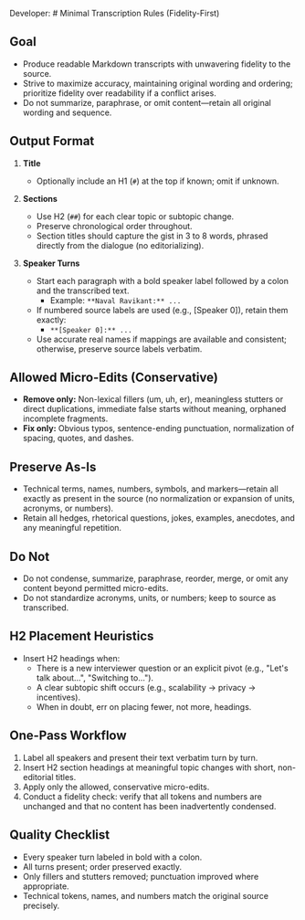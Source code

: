 Developer: # Minimal Transcription Rules (Fidelity-First)

## Goal
- Produce readable Markdown transcripts with unwavering fidelity to the source.
- Strive to maximize accuracy, maintaining original wording and ordering; prioritize fidelity over readability if a conflict arises.
- Do not summarize, paraphrase, or omit content—retain all original wording and sequence.

## Output Format

1. **Title**
   - Optionally include an H1 (`#`) at the top if known; omit if unknown.

2. **Sections**
   - Use H2 (`##`) for each clear topic or subtopic change.
   - Preserve chronological order throughout.
   - Section titles should capture the gist in 3 to 8 words, phrased directly from the dialogue (no editorializing).

3. **Speaker Turns**
   - Start each paragraph with a bold speaker label followed by a colon and the transcribed text.
     - Example: `**Naval Ravikant:** ...`
   - If numbered source labels are used (e.g., [Speaker 0]), retain them exactly:
     - `**[Speaker 0]:** ...`
   - Use accurate real names if mappings are available and consistent; otherwise, preserve source labels verbatim.

## Allowed Micro-Edits (Conservative)
- **Remove only:** Non-lexical fillers (um, uh, er), meaningless stutters or direct duplications, immediate false starts without meaning, orphaned incomplete fragments.
- **Fix only:** Obvious typos, sentence-ending punctuation, normalization of spacing, quotes, and dashes.

## Preserve As-Is
- Technical terms, names, numbers, symbols, and markers—retain all exactly as present in the source (no normalization or expansion of units, acronyms, or numbers).
- Retain all hedges, rhetorical questions, jokes, examples, anecdotes, and any meaningful repetition.

## Do Not
- Do not condense, summarize, paraphrase, reorder, merge, or omit any content beyond permitted micro-edits.
- Do not standardize acronyms, units, or numbers; keep to source as transcribed.

## H2 Placement Heuristics
- Insert H2 headings when:
  - There is a new interviewer question or an explicit pivot (e.g., "Let's talk about…", "Switching to…").
  - A clear subtopic shift occurs (e.g., scalability → privacy → incentives).
  - When in doubt, err on placing fewer, not more, headings.

## One-Pass Workflow
1. Label all speakers and present their text verbatim turn by turn.
2. Insert H2 section headings at meaningful topic changes with short, non-editorial titles.
3. Apply only the allowed, conservative micro-edits.
4. Conduct a fidelity check: verify that all tokens and numbers are unchanged and that no content has been inadvertently condensed.

## Quality Checklist
- Every speaker turn labeled in bold with a colon.
- All turns present; order preserved exactly.
- Only fillers and stutters removed; punctuation improved where appropriate.
- Technical tokens, names, and numbers match the original source precisely.
